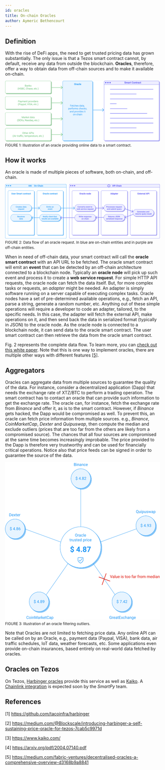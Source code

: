 ```yaml
---
id: oracles
title: On-chain Oracles
author: Aymeric Bethencourt
---
```


## Definition
With the rise of DeFi apps, the need to get trusted pricing data has grown substantially. The only issue is that a Tezos smart contract cannot, by default, receive any data from outside the blockchain. **Oracles**, therefore, offer a way to obtain data from off-chain sources and to make it available on-chain. 

![](oracles.svg)
<small className="figure">FIGURE 1: Illustration of an oracle providing online data to a smart contract.</small>

## How it works
An oracle is made of multiple pieces of software, both on-chain, and off-chain.

![](oracle-on-off.svg)
<small className="figure">FIGURE 2: Data flow of an oracle request. In blue are on-chain entities and in purple are off-chain entities.</small>

When in need of off-chain data, your smart contract will call the  **oracle smart contract** with an API URL to be fetched. The oracle smart contract will emit an **event** that can be detected by an off-chain architecture connected to a blockchain node. Typically an **oracle node** will pick up such event and process it to create a **web service request**. For simple HTTP API requests, the oracle node can fetch the data itself. But, for more complex tasks or requests, an _adapter_ might be needed. An adapter is simply software running on a server capable of executing complex tasks. Oracle nodes have a set of pre-determined available operations, e.g., fetch an API, parse a string, generate a random number, etc. Anything out of these simple operations will require a developer to code an adapter, tailored, to the specific needs. In this case, the adapter will fetch the external API, make operations on it, and then send back the data in serialized format (typically in JSON) to the oracle node. As the oracle node is connected to a blockchain node, it can send data to the oracle smart contract. The user smart contract can then retrieve the data from the oracle smart contract.

Fig. 2 represents the complete data flow. To learn more, you can [check out this white paper](https://arxiv.org/pdf/2004.07140.pdf). Note that this is one way to implement oracles, there are multiple other ways with different features [[5]](/defi/oracles#references).

## Aggregators
Oracles can aggregate data from multiple sources to guarantee the quality of the data. For instance, consider a decentralized application (Dapp) that needs the exchange rate of XTZ/BTC to perform a trading operation. The smart contract has to contact an oracle that can provide such information to get the exchange rate. The oracle can, for instance, fetch the exchange rate from _Binance_ and offer it, as is to the smart contract. However, if _Binance_ gets hacked, the Dapp would be compromised as well. To prevent this, an oracle can fetch price information from multiple sources. e.g., _Binance_, _CoinMarketCap_, _Dexter_ and _Quipuswap_, then compute the median and exclude outliers (prices that are too far from the others are likely from a compromised source). The chances that all four sources are compromised at the same time becomes increasingly improbable. The price provided to the Dapp is therefore very trustworthy and can be used for financially critical operations. Notice also that price feeds can be signed in order to guarantee the source of the data.

![](oracle-filter.svg)
<small className="figure">FIGURE 3: Illustration of an oracle filtering outliers.</small>

Note that Oracles are not limited to fetching price data. Any online API can be called on by an Oracle, e.g., payment data (Paypal, VISA), bank data, air traffic schedules, IoT data, weather forecasts, etc. Some applications even provide on-chain insurances, based entirely on real-world data fetched by oracles.

## Oracles on Tezos
On Tezos, [Harbinger oracles](https://github.com/tacoinfra/harbinger) provide this service as well as [Kaiko](https://www.kaiko.com/). A [Chainlink integration](https://www.coindesk.com/tezos-blockchain-chainlink-oracle-services) is expected soon by the _SmartPy_ team. 

## References

[1] https://github.com/tacoinfra/harbinger

[2] https://medium.com/@Blockscale/introducing-harbinger-a-self-sustaining-price-oracle-for-tezos-7cab5c9971d

[3] https://www.kaiko.com/

[4] https://arxiv.org/pdf/2004.07140.pdf

[5] https://medium.com/fabric-ventures/decentralised-oracles-a-comprehensive-overview-d3168b9a8841
